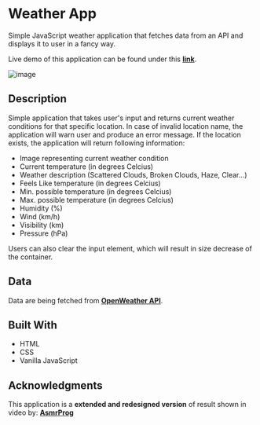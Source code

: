 # Weather App

Simple JavaScript weather application that fetches data from an API and displays it to user in a fancy way.

Live demo of this application can be found under this [**link**](https://sparkly-lolly-96f74c.netlify.app/).

![image](https://user-images.githubusercontent.com/72783924/222010437-482df703-10c9-41e7-93f8-e8ebda29ab56.png)


## Description

Simple application that takes user's input and returns current weather conditions for that specific location. In case of invalid location name, the application will warn user and produce an error message. If the location exists, the application will return following information:
- Image representing current weather condition
- Current temperature (in degrees Celcius)
- Weather description (Scattered Clouds, Broken Clouds, Haze, Clear...)
- Feels Like temperature (in degrees Celcius)
- Min. possible temperature (in degrees Celcius)
- Max. possible temperature (in degrees Celcius)
- Humidity (%)
- Wind (km/h)
- Visibility (km)
- Pressure (hPa)

Users can also clear the input element, which will result in size decrease of the container.

## Data

Data are being fetched from [**OpenWeather API**](https://openweathermap.org/).

## Built With

- HTML
- CSS
- Vanilla JavaScript

## Acknowledgments
This application is a **extended and redesigned version** of result shown in video by: [**AsmrProg**](https://youtu.be/iILFBGm_I9M)
